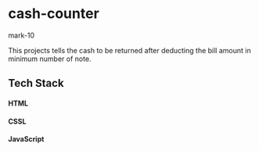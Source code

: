 # cash-counter
mark-10

This projects tells the cash to be returned after deducting the bill amount in minimum number of note.


<h2>Tech Stack</h2>
<h4>HTML</h4>
<h4>CSSL</h4>
<h4>JavaScript</h4>
